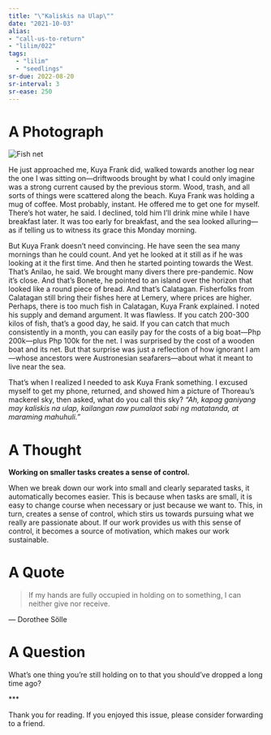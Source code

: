 ```yaml
---
title: "\"Kaliskis na Ulap\""
date: "2021-10-03"
alias:
- "call-us-to-return"
- "lilim/022"
tags:
  - "lilim"
  - "seedlings"
sr-due: 2022-08-20
sr-interval: 3
sr-ease: 250
---
```

# A Photograph

![Fish net](essays/images/fish-net.jpeg)

He just approached me, Kuya Frank did, walked towards another log near the one I was sitting on—driftwoods brought by what I could only imagine was a strong current caused by the previous storm. Wood, trash, and all sorts of things were scattered along the beach. Kuya Frank was holding a mug of coffee. Most probably, instant. He offered me to get one for myself. There’s hot water, he said. I declined, told him I’ll drink mine while I have breakfast later. It was too early for breakfast, and the sea looked alluring—as if telling us to witness its grace this Monday morning.

But Kuya Frank doesn’t need convincing. He have seen the sea many mornings than he could count. And yet he looked at it still as if he was looking at it the first time. And then he started pointing towards the West. That’s Anilao, he said. We brought many divers there pre-pandemic. Now it’s close. And that’s Bonete, he pointed to an island over the horizon that looked like a round piece of bread. And that’s Calatagan. Fisherfolks from Calatagan still bring their fishes here at Lemery, where prices are higher. Perhaps, there is too much fish in Calatagan, Kuya Frank explained. I noted his supply and demand argument. It was flawless. If you catch 200-300 kilos of fish, that’s a good day, he said. If you can catch that much consistently in a month, you can easily pay for the costs of a big boat—Php 200k—plus Php 100k for the net. I was surprised by the cost of a wooden boat and its net. But that surprise was just a reflection of how ignorant I am—whose ancestors were Austronesian seafarers—about what it meant to live near the sea.

That’s when I realized I needed to ask Kuya Frank something. I excused myself to get my phone, returned, and showed him a picture of Thoreau’s mackerel sky, then asked, what do you call this sky? _“Ah, kapag ganiyang may kaliskis na ulap, kailangan raw pumalaot sabi ng matatanda, at maraming mahuhuli.”_

# A Thought

**Working on smaller tasks creates a sense of control.**

When we break down our work into small and clearly separated tasks, it automatically becomes easier. This is because when tasks are small, it is easy to change course when necessary or just because we want to. This, in turn, creates a sense of control, which stirs us towards pursuing what we really are passionate about. If our work provides us with this sense of control, it becomes a source of motivation, which makes our work sustainable.

# A Quote

> If my hands are fully occupied in holding on to something, I can neither give nor receive.

— Dorothee Sölle

# A Question

What’s one thing you’re still holding on to that you should’ve dropped a long time ago?

\***

Thank you for reading. If you enjoyed this issue, please consider forwarding to a friend.
